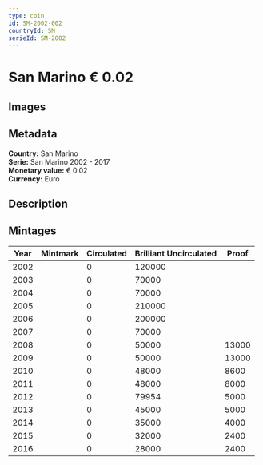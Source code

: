 ```yaml
---
type: coin
id: SM-2002-002
countryId: SM
serieId: SM-2002
---
```


# San Marino € 0.02

## Images


## Metadata

**Country:** San Marino\
**Serie:** San Marino 2002 - 2017\
**Monetary value:** € 0.02\
**Currency:** Euro

## Description


## Mintages
| Year | Mintmark | Circulated | Brilliant Uncirculated | Proof |
| ---- | -------- | ---------- | ---------------------- | ----- |
| 2002 |  | 0| 120000 |  |
| 2003 |  | 0| 70000 |  |
| 2004 |  | 0| 70000 |  |
| 2005 |  | 0| 210000 |  |
| 2006 |  | 0| 200000 |  |
| 2007 |  | 0| 70000 |  |
| 2008 |  | 0| 50000 | 13000 |
| 2009 |  | 0| 50000 | 13000 |
| 2010 |  | 0| 48000 | 8600 |
| 2011 |  | 0| 48000 | 8000 |
| 2012 |  | 0| 79954 | 5000 |
| 2013 |  | 0| 45000 | 5000 |
| 2014 |  | 0| 35000 | 4000 |
| 2015 |  | 0| 32000 | 2400 |
| 2016 |  | 0| 28000 | 2400 |
